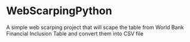 # WebScarpingPython
A simple web scarping project that will scape the table from World Bank Financial Inclusion Table and convert them into CSV file
